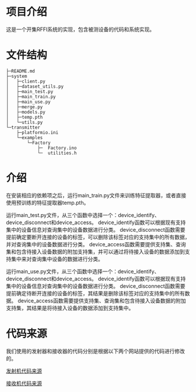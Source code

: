 # 项目介绍
这是一个开集RFFI系统的实现，包含被测设备的代码和系统实现。

    
# 文件结构

    ├─README.md              
    ├─system
    │   ├─client.py
    │   ├─dataset_utils.py
    │   ├─main_test.py
    │   ├─main_train.py
    │   ├─main_use.py
    │   ├─merge.py
    │   ├─models.py
    │   ├─temp.pth
    │   └─utils.py   
    └─transmitter
        ├─platformio.ini 
        └─examples
            └─Factory
                ├─  Factory.ino
                └─  utilities.h
                            
 
# 介绍
在安装相应的依赖项之后，运行main_train.py文件来训练特征提取器，或者直接使用预训练的特征提取器temp.pth。

运行main_test.py文件，从三个函数中选择一个：device_identify、device_disconnect和device_access。
device_identify函数可以根据现有支持集中的设备信息对查询集中的设备数据进行分类。
device_disconnect函数需要提前确定要断开连接的设备的标签，可以删除该标签对应的支持集中的所有数据，并对查询集中的设备数据进行分类。
device_access函数需要提供支持集、查询集和包含待接入设备数据的附加支持集，并可以通过将待接入设备的数据添加到支持集中来对查询集中设备的数据进行分类。

运行main_use.py文件，从三个函数中选择一个：device_identify、device_disconnect和device_access。
device_identify函数可以根据现有支持集中的设备信息对查询集中的设备数据进行分类。
device_disconnect函数需要提前确定待断开连接的设备的标签，其结果是删除该标签对应的支持集中的所有数据。
device_access函数需要提供支持集、查询集和包含待接入设备数据的附加支持集，其结果是将待接入设备的数据添加到支持集中。
 
# 代码来源
我们使用的发射器和接收器的代码分别是根据以下两个网站提供的代码进行修改的。

[发射机代码来源](https://www.ebyte.com/pdf-down/3298.html) 

[接收机代码来源](https://github.com/jkadbear/LoRaPHY)
 
 
 
